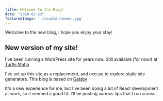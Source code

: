 ```yaml
---
title: Welcome to the Blog!
date: "2020-02-23"
featuredImage: './couple-banner.jpg'
---
```


Welcome to the new blog, I hope you enjoy your stay!

<!-- end -->

## New version of my site!

I've been running a WordPress site for years now. Still available (for now!) at [Turtle Mafia](https://turtlemafia.org)

I've set up this site as a replacement, and excuse to explore static site generators. This blog is based on [Gatsby](https://www.gatsbyjs.org)

It's a new experience for me, but I've been doing a lot of React development at work, so it seemed a good fit.
I'll be posting various tips that I run across.
